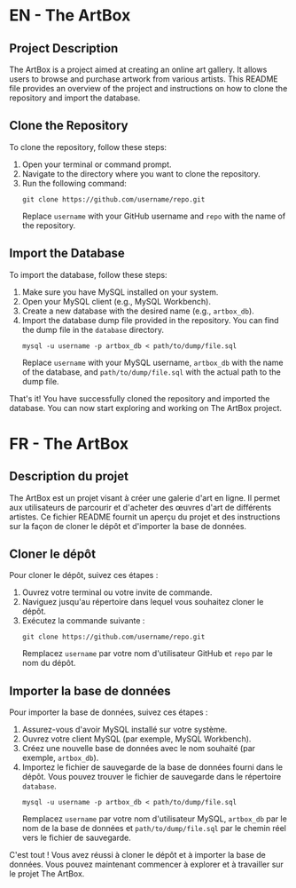 # EN - The ArtBox

## Project Description
The ArtBox is a project aimed at creating an online art gallery. It allows users to browse and purchase artwork from various artists. This README file provides an overview of the project and instructions on how to clone the repository and import the database.

## Clone the Repository
To clone the repository, follow these steps:
1. Open your terminal or command prompt.
2. Navigate to the directory where you want to clone the repository.
3. Run the following command:
    ```
    git clone https://github.com/username/repo.git
    ```
    Replace `username` with your GitHub username and `repo` with the name of the repository.

## Import the Database
To import the database, follow these steps:
1. Make sure you have MySQL installed on your system.
2. Open your MySQL client (e.g., MySQL Workbench).
3. Create a new database with the desired name (e.g., `artbox_db`).
4. Import the database dump file provided in the repository. You can find the dump file in the `database` directory.
    ```
    mysql -u username -p artbox_db < path/to/dump/file.sql
    ```
    Replace `username` with your MySQL username, `artbox_db` with the name of the database, and `path/to/dump/file.sql` with the actual path to the dump file.

That's it! You have successfully cloned the repository and imported the database. You can now start exploring and working on The ArtBox project.

# FR - The ArtBox

## Description du projet
The ArtBox est un projet visant à créer une galerie d'art en ligne. Il permet aux utilisateurs de parcourir et d'acheter des œuvres d'art de différents artistes. Ce fichier README fournit un aperçu du projet et des instructions sur la façon de cloner le dépôt et d'importer la base de données.

## Cloner le dépôt
Pour cloner le dépôt, suivez ces étapes :
1. Ouvrez votre terminal ou votre invite de commande.
2. Naviguez jusqu'au répertoire dans lequel vous souhaitez cloner le dépôt.
3. Exécutez la commande suivante :
    ```
    git clone https://github.com/username/repo.git
    ```
    Remplacez `username` par votre nom d'utilisateur GitHub et `repo` par le nom du dépôt.

## Importer la base de données
Pour importer la base de données, suivez ces étapes :
1. Assurez-vous d'avoir MySQL installé sur votre système.
2. Ouvrez votre client MySQL (par exemple, MySQL Workbench).
3. Créez une nouvelle base de données avec le nom souhaité (par exemple, `artbox_db`).
4. Importez le fichier de sauvegarde de la base de données fourni dans le dépôt. Vous pouvez trouver le fichier de sauvegarde dans le répertoire `database`.
    ```
    mysql -u username -p artbox_db < path/to/dump/file.sql
    ```
    Remplacez `username` par votre nom d'utilisateur MySQL, `artbox_db` par le nom de la base de données et `path/to/dump/file.sql` par le chemin réel vers le fichier de sauvegarde.

C'est tout ! Vous avez réussi à cloner le dépôt et à importer la base de données. Vous pouvez maintenant commencer à explorer et à travailler sur le projet The ArtBox.
